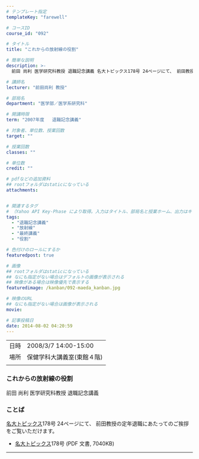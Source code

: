 ```yaml
---
# テンプレート指定
templateKey: "farewell"

# コースID
course_id: "092"

# タイトル
title: "これからの放射線の役割"

# 簡単な説明
description: >-
  前田 尚利 医学研究科教授 退職記念講義 名大トピックス178号 24ページにて、 前田教授の定年退職にあたってのご挨拶をご覧いただけます。   * 名大ト ....

# 講師名
lecturer: "前田尚利 教授"

# 部局名
department: "医学部／医学系研究科"

# 開講時限
term: "2007年度	退職記念講義"

# 対象者、単位数、授業回数
target: ""

# 授業回数
classes: ""

# 単位数
credit: ""

# pdfなどの追加資料
## rootフォルダはstaticになっている
attachments:


# 関連するタグ
# （Yahoo API Key-Phase により取得。入力はタイトル、部局名と授業ホーム、出力はキーフレーズ（tags））
tags:
  - "退職記念講義"
  - "放射線"
  - "最終講義"
  - "役割"

# 色付けのロールにするか
featuredpost: true

# 画像
## rootフォルダはstaticになっている
## なにも指定がない場合はデフォルトの画像が表示される
## 映像がある場合は映像優先で表示する
featuredimage: /kanban/092-maeda_kanban.jpg

# 映像のURL
## なにも指定がない場合は画像が表示される
movie: 

# 記事投稿日
date: 2014-08-02 04:20:59
---
```


|   |   |
|---|---|
| 日時 | 2008/3/7  14:00-15:00 |
| 場所 | 保健学科大講義室(東館４階) |
|   |   |


### これからの放射線の役割

前田 尚利 医学研究科教授 退職記念講義

### ことば

[名大トピックス](http://www.nagoya-u.ac.jp/about-nu/public-relations/publication/topics-archive.html)178号 24ページにて、 前田教授の定年退職にあたってのご挨拶をご覧いただけます。

* <a href="http://www.nagoya-u.ac.jp/about-nu/public-relations/publication/upload_images/no178.pdf" target="_blank">[名大トピックス](http://www.nagoya-u.ac.jp/about-nu/public-relations/publication/topics-archive.html)178号</a> (PDF 文書, 7040KB)






-----